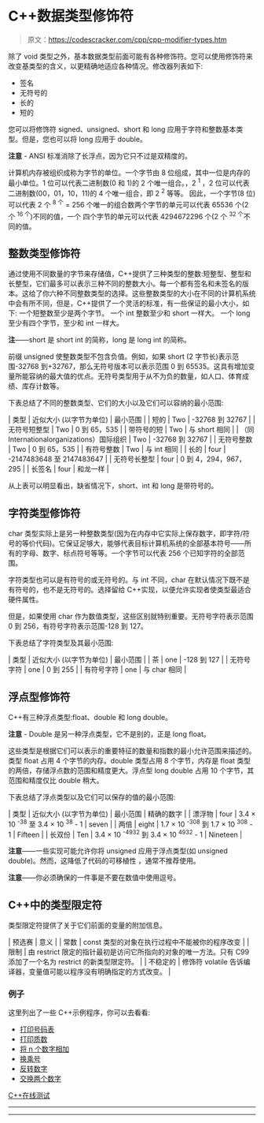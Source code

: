 # C++数据类型修饰符

> 原文：<https://codescracker.com/cpp/cpp-modifier-types.htm>

除了 void 类型之外，基本数据类型前面可能有各种修饰符。您可以使用修饰符来改变基类型的含义，以更精确地适应各种情况。修改器列表如下:

*   签名
*   无符号的
*   长的
*   短的

您可以将修饰符 signed、unsigned、short 和 long 应用于字符和整数基本类型。但是，您也可以将 long 应用于 double。

**注意** - ANSI 标准消除了长浮点，因为它只不过是双精度的。

计算机内存被组织成称为字节的单位。一个字节由 8 位组成，其中一位是内存的最小单位。1 位可以代表二进制数(0 和 1)的 2 个唯一组合。，2 <sup>1</sup> ，2 位可以代表二进制数(00，01，10，11)的 4 个唯一组合，即 2 <sup>2</sup> 等等。 因此，一个字节(8 位)可以代表 2 个 <sup>8 个</sup> = 256 个唯一的组合数两个字节的单元可以代表 65536 个(2 个 <sup>16 个</sup>)不同的值，一个 四个字节的单元可以代表 4294672296 个(2 个 <sup>32 个</sup>不同的值。

## 整数类型修饰符

通过使用不同数量的字节来存储值，C++提供了三种类型的整数:短整型、整型和长整型，它们最多可以表示三种不同的整数大小。每一个都有签名和未签名的版本。这给了你六种不同整数类型的选择。这些整数类型的大小在不同的计算机系统中会有所不同，但是，C++提供了一个灵活的标准，有一些保证的最小大小，如下:
一个短整数至少是两个字节。
一个 int 整数至少和 short 一样大。
一个 long 至少有四个字节，至少和 int 一样大。

**注**——short 是 short int 的简称，long 是 long int 的简称。

前缀 unsigned 使整数类型不包含负值。例如，如果 short (2 字节长)表示范围-32768 到+32767，那么无符号版本可以表示范围 0 到 65535。这具有增加变量所能容纳的最大值的优点。无符号类型用于从不为负的数量，如人口、体育成绩、库存计数等。

下表总结了不同的整数类型、它们的大小以及它们可以容纳的最小范围:

| 类型 | 近似大小
(以字节为单位) | 最小范围 |
| 短的 | Two | -32768 到 32767 |
| 无符号短整型 | Two | 0 到 65，535 |
| 带符号的短 | Two | 与 short 相同 |
| （同 Internationalorganizations）国际组织 | Two | -32768 到 32767 |
| 无符号整数 | Two | 0 到 65，535 |
| 有符号整数 | Two | 与 int 相同 |
| 长的 | four | -2147483648 至 2147483647 |
| 无符号长整型 | four | 0 到 4，294，967，295 |
| 长签名 | four | 和龙一样 |

从上表可以明显看出，缺省情况下，short、int 和 long 是带符号的。

## 字符类型修饰符

char 类型实际上是另一种整数类型(因为在内存中它实际上保存数字，即字符/符号的等价代码)。它保证足够大，能够代表目标计算机系统的全部基本符号——所有的字母、数字、标点符号等等。一个字节可以代表 256 个已知字符的全部范围。

字符类型也可以是有符号的或无符号的。与 int 不同，char 在默认情况下既不是有符号的，也不是无符号的。选择留给 C++实现，以便允许实现者使类型最适合硬件属性。

但是，如果使用 char 作为数值类型，这些区别就特别重要。无符号字符表示范围 0 到 256，有符号字符表示范围-128 到 127。

下表总结了字符类型及其最小范围:

| 类型 | 近似大小
(以字节为单位) | 最小范围 |
| 茶 | one | -128 到 127 |
| 无符号字符 | one | 0 到 255 |
| 有符号字符 | one | 与 char 相同 |

## 浮点型修饰符

C++有三种浮点类型:float、double 和 long double。

**注意** - Double 是另一种浮点类型，它不是别的，正是 long float。

这些类型是根据它们可以表示的重要特征的数量和指数的最小允许范围来描述的。类型 float 占用 4 个字节的内存。double 类型占用 8 个字节，内存是 float 类型的两倍，存储浮点数的范围和精度更大。浮点型 long double 占用 10 个字节，其范围和精度仅比 double 稍大。

下表总结了浮点类型以及它们可以保存的值的最小范围:

| 类型 | 近似大小
(以字节为单位) | 最小范围 | 精确的数字 |
| 漂浮物 | four | 3.4 × 10 <sup>-38</sup> 至 3.4 × 10 <sup>38</sup> - 1 | seven |
| 两倍 | eight | 1.7 × 10 <sup>-308</sup> 到 1.7 × 10 <sup>308</sup> - 1 | Fifteen |
| 长双份 | Ten | 3.4 × 10 <sup>-4932</sup> 到 3.4 × 10 <sup>4932</sup> - 1 | Nineteen |

**注意**——一些实现可能允许你将 unsigned 应用于浮点类型(如 unsigned double)。然而，这降低了代码的可移植性 ，通常不推荐使用。

**注意**——你必须确保的一件事是不要在数值中使用逗号。

## C++中的类型限定符

类型限定符提供了关于它们前面的变量的附加信息。

| 预选赛 | 意义 |
| 常数 | const 类型的对象在执行过程中不能被你的程序改变 |
| 限制 | 由 restrict 限定的指针最初是访问它所指向的对象的唯一方法。只有 C99 添加了一个名为 restrict 的新类型限定符。 |
| 不稳定的 | 修饰符 volatile 告诉编译器，变量值可能以程序没有明确指定的方式改变。 |

### 例子

这里列出了一些 C++示例程序，你可以去看看:

*   [打印号码表](/cpp/program/cpp-program-print-table-of-number.htm)
*   [打印质数](/cpp/program/cpp-program-print-prime-numbers.htm)
*   [将 n 个数字相加](/cpp/program/cpp-program-add-n-numbers.htm)
*   [换乘号](/cpp/program/cpp-program-interchange-numbers.htm)
*   [反转数字](/cpp/program/cpp-program-reverse-numbers.htm)
*   [交换两个数字](/cpp/program/cpp-program-swap-two-numbers.htm)

[C++在线测试](/exam/showtest.php?subid=3)

* * *

* * *